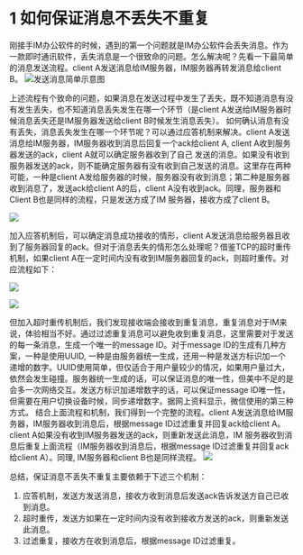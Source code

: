 # 1 如何保证消息不丢失不重复
刚接手IM办公软件的时候，遇到的第一个问题就是IM办公软件会丢失消息。作为一款即时通讯软件，丢失消息是一个很致命的问题。怎么解决呢？先看一下最简单的消息发送流程。client A发送消息给IM服务器，IM服务器再转发消息给client B。
![发送消息简单示意图](img/send_message_simple.png "发送消息简单示意图")

上述流程有个致命的问题，如果消息在发送过程中发生了丢失，既不知道消息有没有发生丢失，也不知道消息丢失发生在哪一个环节（是client A发送给IM服务器时候消息丢失还是IM服务器发送给client B时候发生消息丢失）。
如何确认消息有没有丢失，消息丢失发生在哪一个环节呢？可以通过应答机制来解决。client A发送消息给IM服务器，IM服务器收到消息后回复一个ack给client A, client A收到服务器发送的ack，client A就可以确定服务器收到了自己 发送的消息。如果没有收到服务器发送的ack，则不能确定服务器有没有收到自己发送的消息。这里存在两种可能，一种是client A发给服务器的时候，服务器没有收到消息；第二种是服务器收到消息了，发送ack给client A的后，client A没有收到ack。同理，服务器和Client B也是同样的流程，只是发送方成了IM 服务器，接收方成了client B。

![](img/send_message_ack.png)

加入应答机制后，可以确定消息成功接收的情形，client A发送消息给服务器且收到了服务器回复的ack。但对于消息丢失的情形怎么处理呢？借鉴TCP的超时重传机制，如果client A在一定时间内没有收到IM服务器回复的ack，则超时重传。对应流程如下：

![](img/resend_message1.png)

![](img/resend_message2.png)

但加入超时重传机制后，我们发现接收端会接收到重复消息，重复消息对于IM来说，体验相当不好。通过过滤重复消息可以避免收到重复消息，这里需要对于发送的每一条消息，生成一个唯一的message ID。对于message ID的生成有几种方案，一种是使用UUID, 一种是由服务器统一生成，还用一种是发送方标识加一个递增的数字。UUID使用简单，但仅适合于用户量较少的情况，如果用户量过大，依然会发生碰撞。服务器统一生成的话，可以保证消息的唯一性，但美中不足的是会多一次网络交互。发送方标识加递增数字的话，可以保证message ID唯一性，但需要在用户切换设备时候，同步递增数字。据网上资料显示，微信使用的第三种方式。
结合上面流程和机制，我们得到一个完整的流程。client A发送消息给IM服务器，IM服务器收到消息后，根据message ID过滤重复并回复ack给client A。 client A如果没有收到IM服务器发送的ack，则重新发送此消息，IM 服务器收到消息后重复上面流程（IM服务器收到消息后，根据message ID过滤重复并回复ack给client A）。同理, IM服务器和client B也是同样流程。
![](img/send_message_process.png)

总结，保证消息不丢失不重复主要依赖于下述三个机制：
1.  应答机制，发送方发送消息，接收方收到消息后发送ack告诉发送方自己已收到消息。
2.  超时重传，发送方如果在一定时间内没有收到接收方发送的ack，则重新发送此消息。
3.  过滤重复，接收方在收到消息后，根据message ID过滤重复。
